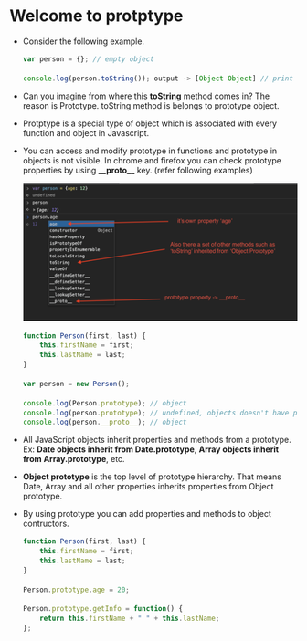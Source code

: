 # Welcome to protptype

* Consider the following example.

  ```js
  var person = {}; // empty object
  
  console.log(person.toString()); output -> [Object Object] // print toString() method.
  ```

* Can you imagine from where this **toString** method comes in? The reason is Prototype. toString method is belongs to prototype object.

* Protptype is a special type of object which is associated with every function and object in Javascript. 

* You can access and modify prototype in functions and prototype in objects is not visible. In chrome and firefox you can check prototype properties by using **\_\_proto\_\_** key. (refer following examples)

    <div style="align: center">
        <img src="../assests/proto1.png" />
    </div>

    ```js
    function Person(first, last) {
        this.firstName = first;
        this.lastName = last;
    }

    var person = new Person();

    console.log(Person.prototype); // object
    console.log(person.prototype); // undefined, objects doesn't have prototype property.
    console.log(person.__proto__); // object
    ```

* All JavaScript objects inherit properties and methods from a prototype. Ex: **Date objects inherit from Date.prototype**, **Array objects inherit from Array.prototype**, etc.

* **Object prototype** is the top level of prototype hierarchy. That means Date, Array and all other properties inherits properties from Object prototype.

* By using prototype you can add properties and methods to object contructors.

    ```js
    function Person(first, last) {
        this.firstName = first;
        this.lastName = last;
    }

    Person.prototype.age = 20;

    Person.prototype.getInfo = function() {
        return this.firstName + " " + this.lastName;
    };
    ```